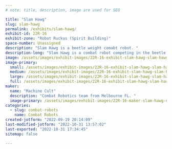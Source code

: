 ```yaml
---
# note: title, description, image are used for SEO

title: "Slam Hawg"
slug: slam-hawg
permalink: /exhibits/slam-hawg/
exhibit-id: 22R-16
exhibit-zone: "Robot Ruckus (Spirit Building)"
space-number: Unassigned
description: "Slam Hawg is a beetle weight comabt robot. "
description-long: "Slam Hawg is a combat robot competing in the beetle weight division. It debuted at Bot Brouhaha! earlier this year, where it won Most Damaged.  "
image: /assets/images/exhibit-images/22R-16-exhibit-slam-hawg-slam-hawg-painted-large.jpg
image-primary: 
  small: /assets/images/exhibit-images/22R-16-exhibit-slam-hawg-slam-hawg-painted-small.jpg
  medium: /assets/images/exhibit-images/22R-16-exhibit-slam-hawg-slam-hawg-painted-medium.jpg
  large: /assets/images/exhibit-images/22R-16-exhibit-slam-hawg-slam-hawg-painted-large.jpg
  full: /assets/images/exhibit-images/22R-16-exhibit-slam-hawg-slam-hawg-painted-full.jpg
maker: 
  name: "Machine Cult"
  description: "Combat Robotics team from Melbourne FL. "
  image-primary: /assets/images/exhibit-images/22R-16-maker-slam-hawg-duo-medium.jpg
categories: 
  - slug: combat-robots
    name: Combat Robots
created-jotform: "2022-09-19 20:14:09"
last-modified-jotform: "2022-10-31 13:57:02"
last-exported: "2022-10-31 17:34:45"
sitemap: false

---
```

